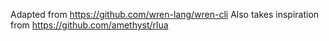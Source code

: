 Adapted from https://github.com/wren-lang/wren-cli
Also takes inspiration from https://github.com/amethyst/rlua
